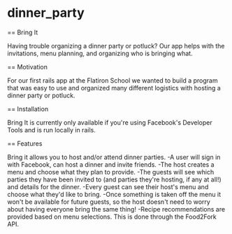 # dinner_party
== Bring It

Having trouble organizing a dinner party or potluck? Our app helps with the invitations, menu planning, and organizing who is bringing what. 

== Motivation

For our first rails app at the Flatiron School we wanted to build a program that was easy to use and organized many different logistics with hosting a dinner party or potluck.

== Installation

Bring It is currently only available if you're using Facebook's Developer Tools and is run locally in rails. 

== Features

Bring it allows you to host and/or attend dinner parties. 
-A user will sign in with Facebook, can host a dinner and invite friends. 
-The host creates a menu and choose what they plan to provide. 
-The guests will see which parties they have been invited to (and parties they're hosting, if any at all!) and details for the dinner. 
-Every guest can see their host's menu and choose what they'd like to bring. 
-Once something is taken off the menu it won't be available for future guests, so the host doesn't need to worry about having everyone bring the same thing!
-Recipe recommendations are provided based on menu selections. This is done through the Food2Fork API.